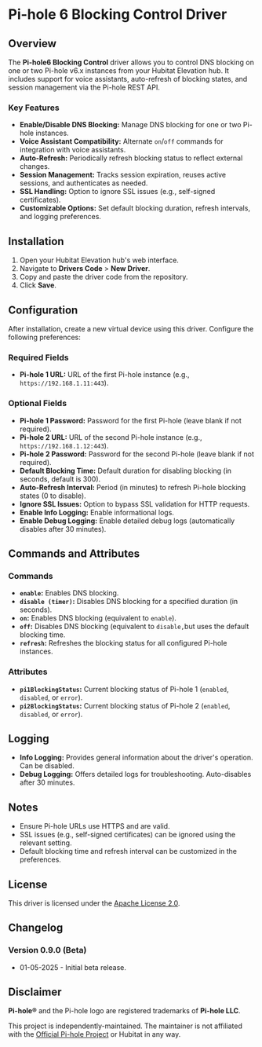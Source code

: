 # Pi-hole 6 Blocking Control Driver

## Overview

The **Pi-hole6 Blocking Control** driver allows you to control DNS blocking on one or two Pi-hole v6.x instances from your Hubitat Elevation hub. It includes support for voice assistants, auto-refresh of blocking states, and session management via the Pi-hole REST API. 

### Key Features

- **Enable/Disable DNS Blocking:** Manage DNS blocking for one or two Pi-hole instances.
- **Voice Assistant Compatibility:** Alternate `on`/`off` commands for integration with voice assistants.
- **Auto-Refresh:** Periodically refresh blocking status to reflect external changes.
- **Session Management:** Tracks session expiration, reuses active sessions, and authenticates as needed.
- **SSL Handling:** Option to ignore SSL issues (e.g., self-signed certificates).
- **Customizable Options:** Set default blocking duration, refresh intervals, and logging preferences.

## Installation

1. Open your Hubitat Elevation hub's web interface.
2. Navigate to **Drivers Code** > **New Driver**.
3. Copy and paste the driver code from the repository.
4. Click **Save**.

## Configuration

After installation, create a new virtual device using this driver. Configure the following preferences:

### Required Fields
- **Pi-hole 1 URL:** URL of the first Pi-hole instance (e.g., `https://192.168.1.11:443`).

### Optional Fields
- **Pi-hole 1 Password:** Password for the first Pi-hole (leave blank if not required).
- **Pi-hole 2 URL:** URL of the second Pi-hole instance (e.g., `https://192.168.1.12:443`).
- **Pi-hole 2 Password:** Password for the second Pi-hole (leave blank if not required).
- **Default Blocking Time:** Default duration for disabling blocking (in seconds, default is 300).
- **Auto-Refresh Interval:** Period (in minutes) to refresh Pi-hole blocking states (0 to disable).
- **Ignore SSL Issues:** Option to bypass SSL validation for HTTP requests.
- **Enable Info Logging:** Enable informational logs.
- **Enable Debug Logging:** Enable detailed debug logs (automatically disables after 30 minutes).

## Commands and Attributes

### Commands

- **`enable`:** Enables DNS blocking.
- **`disable (timer)`:** Disables DNS blocking for a specified duration (in seconds).
- **`on`:** Enables DNS blocking (equivalent to `enable`).
- **`off`:** Disables DNS blocking (equivalent to `disable,`but uses the default blocking time.
- **`refresh`:** Refreshes the blocking status for all configured Pi-hole instances.

### Attributes
- **`pi1BlockingStatus`:** Current blocking status of Pi-hole 1 (`enabled`, `disabled`, or `error`).
- **`pi2BlockingStatus`:** Current blocking status of Pi-hole 2 (`enabled`, `disabled`, or `error`).

## Logging

- **Info Logging:** Provides general information about the driver's operation. Can be disabled.
- **Debug Logging:** Offers detailed logs for troubleshooting. Auto-disables after 30 minutes.

## Notes

- Ensure Pi-hole URLs use HTTPS and are valid.
- SSL issues (e.g., self-signed certificates) can be ignored using the relevant setting.
- Default blocking time and refresh interval can be customized in the preferences.

## License

This driver is licensed under the [Apache License 2.0](http://www.apache.org/licenses/LICENSE-2.0).

## Changelog

### Version 0.9.0 (Beta)
- 01-05-2025 - Initial beta release.

## Disclaimer

**Pi-hole®**  and the Pi-hole logo are registered trademarks of **Pi-hole LLC**.

This project is independently-maintained. The maintainer is not affiliated with the [Official Pi-hole Project](https://github.com/pi-hole) or Hubitat in any way.
